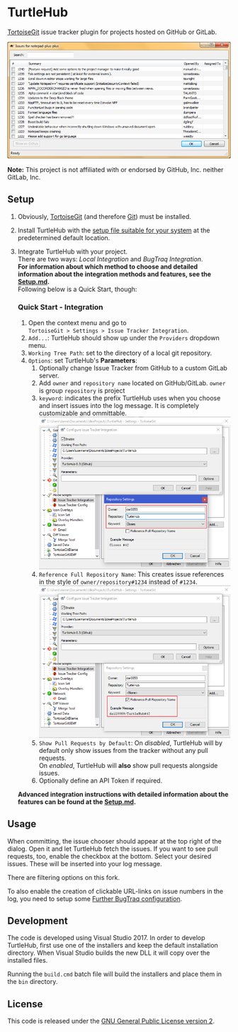 # TurtleHub
[TortoiseGit](https://tortoisegit.org/) issue tracker plugin for projects hosted on GitHub or GitLab.

![TH-issue-overview](/docs/img/TH-issue-overview.png  "Example of TurtleHub's issue picker.")

**Note:** This project is not affiliated with or endorsed by GitHub, Inc. neither GitLab, Inc.

## Setup
1. Obviously, [TortoiseGit](https://tortoisegit.org/) (and therefore [Git](https://git-scm.com)) must be installed. 
1. Install TurtleHub with the [setup file suitable for your system](../../releases) at the predetermined default 
location.
1. Integrate TurtleHub with your project.  
There are two ways: *Local Integration* and *BugTraq Integration*.  
**For information about which method to choose and detailed information about the integration methods and features, see 
the [Setup.md](/docs/Setup.md).**  
Following below is a Quick Start, though:  
    ### Quick Start - Integration
    1. Open the context menu and go to  
    `TortoiseGit > Settings > Issue Tracker Integration`.
    1. `Add...`: TurtleHub should show up under the `Providers` dropdown menu.
    1. `Working Tree Path`: set to the directory of a local git repository.
    1. `Options`: set TurtleHub's **Parameters**:
        1. Optionally change Issue Tracker from GitHub to a custom GitLab server.
        1. Add `owner` and `repository name` located on GitHub/GitLab. `owner` is group `repository` is project
        1. `keyword`: indicates the prefix TurtleHub uses when you choose and insert issues into the log message. 
        It is completely customizable and ommittable.  
            ![TH-options](/docs/img/TH-options.png "Options Dialog")
        1. `Reference Full Repository Name`: This creates issue references in the style of `owner/repository#1234` 
        instead of `#1234`.  
            ![TH-options-external-repo](/docs/img/TH-options-external-repo.png "Referencing whole Repository")
        1. `Show Pull Requests by Default`: On *disabled*, TurtleHub will by default only show issues from the 
        tracker without any pull requests.  
        On *enabled*, TurtleHub will **also** show pull requests alongside issues.
        1. Optionally define an API Token if required.

    **Advanced integration instructions with detailed information about the features can be found at the 
    [Setup.md](/docs/Setup.md).**

## Usage
When committing, the issue chooser should appear at the top right of the dialog. Open it and let TurtleHub fetch the 
issues. If you want to see pull requests, too, enable the checkbox at the bottom.
Select your desired issues. These will be inserted into your log message.

There are filtering options on this fork.

To also enable the creation of clickable URL-links on issue numbers in the log, you need to setup some 
[Further BugTraq configuration](/docs/Setup.md#further-bugtraq-configuration).

## Development
The code is developed using Visual Studio 2017. In order to develop TurtleHub, first use one of the installers and 
keep the default installation directory. When Visual Studio builds the new DLL it will copy over the installed files.

Running the `build.cmd` batch file will build the installers and place them in the `bin` directory.

## License
This code is released under the [GNU General Public License version 2](http://www.gnu.org/licenses/gpl-2.0.txt).
